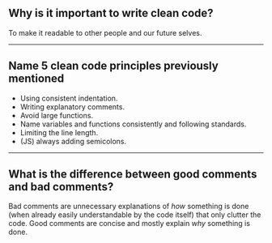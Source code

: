 ## **Why is it important to write clean code?**

To make it readable to other people and our future selves.

---

## **Name 5 clean code principles previously mentioned**

- Using consistent indentation.
- Writing explanatory comments.
- Avoid large functions.
- Name variables and functions consistently and following standards.
- Limiting the line length.
- (JS) always adding semicolons.

---

## **What is the difference between good comments and bad comments?**

Bad comments are unnecessary explanations of _how_ something is done (when already easily understandable by the code itself) that only clutter the code. Good comments are concise and mostly explain _why_ something is done.
